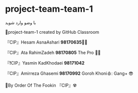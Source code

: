 # project-team-team-1
<p>با وضو وارد شوید</p> 
🚩project-team-1 created by GitHub Classroom
<p >『CIP』Hesam AsnaAshari <b>98170635</b>🦜😇</p>
<p>『CIP』Ata RahimZadeh <b>98170805</b> The Pro 📿🔪 </p>
<p>『<b>!</b>CIP』Yasmin KadKhodaei <b>98171042</b></p>
<p >『CIP』Amirreza Ghasemi <b>98170992</b> Goroh Khoni🩸: Gang+ 😎</p>
<p>🚩By Order Of The Fookin 『CIP』☢️ </p>
